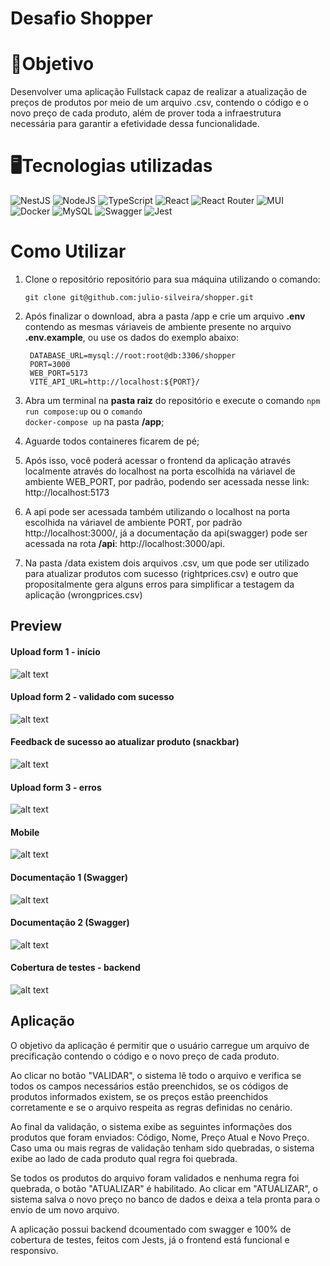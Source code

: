 # Desafio Shopper

# 🎯Objetivo

Desenvolver uma aplicação Fullstack capaz de realizar a atualização de preços de produtos por meio de um arquivo .csv, contendo o código e o novo preço de cada produto, além de prover toda a infraestrutura necessária para garantir a efetividade dessa funcionalidade.
   
  
# 🖥️Tecnologias utilizadas
  
![NestJS](https://img.shields.io/badge/nestjs-%23E0234E.svg?style=for-the-badge&logo=nestjs&logoColor=white)
![NodeJS](https://img.shields.io/badge/node.js-6DA55F?style=for-the-badge&logo=node.js&logoColor=white)
![TypeScript](https://img.shields.io/badge/typescript-%23007ACC.svg?style=for-the-badge&logo=typescript&logoColor=white)
![React](https://img.shields.io/badge/react-%2320232a.svg?style=for-the-badge&logo=react&logoColor=%2361DAFB)
![React Router](https://img.shields.io/badge/React_Router-CA4245?style=for-the-badge&logo=react-router&logoColor=white)
![MUI](https://img.shields.io/badge/MUI-%230081CB.svg?style=for-the-badge&logo=mui&logoColor=white)
![Docker](https://img.shields.io/badge/docker-%230db7ed.svg?style=for-the-badge&logo=docker&logoColor=white)
![MySQL](https://img.shields.io/badge/mysql-%2300f.svg?style=for-the-badge&logo=mysql&logoColor=white)
![Swagger](https://img.shields.io/badge/-Swagger-%23Clojure?style=for-the-badge&logo=swagger&logoColor=white)
![Jest](https://img.shields.io/badge/-jest-%23C21325?style=for-the-badge&logo=jest&logoColor=white)

# Como Utilizar

1. Clone o repositório repositório para sua máquina utilizando o comando: 
  
	`git clone git@github.com:julio-silveira/shopper.git`

2. Após finalizar o download, abra a pasta /app e crie um arquivo **.env** contendo as mesmas váriaveis de ambiente presente no arquivo **.env.example**, ou use os dados do exemplo abaixo:
	<pre><code> DATABASE_URL=mysql://root:root@db:3306/shopper
	PORT=3000
	WEB_PORT=5173
	VITE_API_URL=http://localhost:${PORT}/</code></pre>

3. Abra um terminal na **pasta raiz** do repositório e execute o comando <code>npm run compose:up</code> ou o  <code>comando docker-compose up</code> na pasta **/app**;

4.  Aguarde todos containeres ficarem de pé;

5. Após isso, você poderá acessar o frontend da aplicação através localmente através do localhost na porta escolhida na váriavel de ambiente WEB_PORT, por padrão, podendo ser acessada nesse link: <link>http://localhost:5173 </link>

6. A api pode ser acessada também utilizando o localhost na porta escolhida na váriavel de ambiente PORT, por padrão <link>http://localhost:3000/</link>, já a documentação da api(swagger) pode ser acessada na rota **/api**: <link>http://localhost:3000/api</link>.

7. Na pasta /data existem dois arquivos .csv, um que pode ser utilizado para atualizar produtos com sucesso (rightprices.csv) e outro que propositalmente gera alguns erros para simplificar a testagem da aplicação (wrongprices.csv)

## Preview

#### Upload form 1 - início
![alt text](./preview/tela2.png)

#### Upload form 2 - validado com sucesso
![alt text](./preview/tela3.png)

#### Feedback de sucesso ao atualizar produto (snackbar)
![alt text](./preview/tela4.png)

#### Upload form 3 - erros
![alt text](./preview/tela5.png)

#### Mobile
![alt text](./preview/tela6.png)

#### Documentação 1 (Swagger) 
![alt text](./preview/swagger.png)

#### Documentação 2 (Swagger) 
![alt text](./preview/swagger2.png)

#### Cobertura de testes - backend
![alt text](./preview/testcov.png)


## Aplicação

O objetivo da aplicação é permitir que o usuário carregue um arquivo de precificação contendo o código e o novo preço de cada produto.

Ao clicar no botão "VALIDAR", o sistema lê todo o arquivo e verifica se todos os campos necessários estão preenchidos, se os códigos de produtos informados existem, se os preços estão preenchidos corretamente e se o arquivo respeita as regras definidas no cenário.

Ao final da validação, o sistema exibe as seguintes informações dos produtos que foram enviados: Código, Nome, Preço Atual e Novo Preço. Caso uma ou mais regras de validação tenham sido quebradas, o sistema exibe ao lado de cada produto qual regra foi quebrada.

Se todos os produtos do arquivo foram validados e nenhuma regra foi quebrada, o botão "ATUALIZAR" é habilitado. Ao clicar em "ATUALIZAR", o sistema salva o novo preço no banco de dados e deixa a tela pronta para o envio de um novo arquivo.

A aplicação possui backend dcoumentado com swagger e 100% de cobertura de testes, feitos com Jests, já o frontend está funcional e responsivo.


